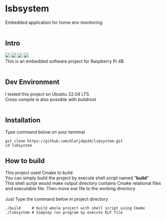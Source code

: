 # lsbsystem
Embedded application for home env monitoring
<br>
<br>

## Intro
<div>
	<img src="https://img.shields.io/badge/Linux-FCC624?style=flat&logo=Linux&logoColor=black" />
	<img src="https://img.shields.io/badge/C-A8B9CC?style=flat&logo=C&logoColor=black" />
	<img src="https://img.shields.io/badge/C++-00599C?style=flat&logo=cplusplus&logoColor=black" />
	<img src="https://img.shields.io/badge/go-00ADD8?style=flat&logo=go&logoColor=black" />
</div>
This is an embedded software project for Raspberry Pi 4B<br><br>



## Dev Environment
I tested this project on Ububtu 22.04 LTS<br>
Cross compile is also possible with buildroot<br>
<br>

## Installation
Type command below on your terminal

	git clone https://github.com/dlatjdqo34/lsbsystem.git
 	cd lsbsystem

## How to build
This project used Cmake to build<br>
You can simply build the project by execute shell script named "__build__" <br>
This shell script would make output directory contains Cmake relational files and executable file. Then move exe file to the working directory<br><br>
Just Type the command below in project directory

	./build		# build whole project with shell script using Cmake
 	./lsbsystem	# Simpley run program by execute ELF file 



 

